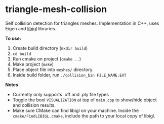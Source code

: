 # triangle-mesh-collision

Self collision detection for triangles meshes. Implementation in C++, uses Eigen and [libigl](http://libigl.github.io/libigl/) libraries.

**To use:**  
  1. Create build directory (`mkdir build`)  
  2. `cd build`  
  3. Run cmake on project (`cmake ..`)  
  4. Make project (`make`)  
  5. Place object file into `meshes/` directory. 
  6. Inside build folder, run `./collision_bin FILE_NAME.EXT`

**Notes**

* Currently only supports .off and .ply file types
* Toggle the bool `VISUALIZATION` at top of `main.cpp` to show/hide object and collision results.
* Make sure CMake can find libigl on your machine. Inside the `cmake/FindLIBIGL.cmake`, include the path to your local copy of libigl.
